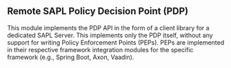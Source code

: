 ## Remote SAPL Policy Decision Point (PDP)

This module implements the PDP API in the form of a client library for a dedicated SAPL Server. This implements only the PDP itself, without any support for writing Policy Enforcement Points (PEPs). PEPs are implemented in their respective framework integration modules for the specific framework (e.g., Spring Boot, Axon, Vaadin).
